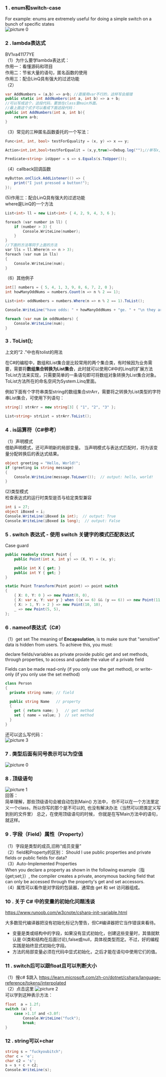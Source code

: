 ### 1 . enum和switch-case
For example: enums are extremely useful for doing a simple switch on a bunch of specific states  
![picture 0](images/4b6ef24e5ed6e4b88e1cb8797b34cbaa10529363690ea718d0dccbeafa9ab68a.png)  

### 2 . lambda表达式
BV1va41177YE  
（1）为什么要学lambda表达式：  
作用一：看懂源码和项目  
作用二：节省大量的语句，匿名函数的使用  
作用三：配合LinQ具有强大的过滤功能  
（2） 
```C#
var AddNumbers = (a,b) => a+b; //直接用var不行的，这样写会报错
public static int AddNumbers(int a, int b) => a + b;
//可以写成这个，这段代码，要放在class里main外面。
//最上面这个式子可以看成下面这段代码：
public int AddNumbers(int a, int b){
    return a+b;
}
```
（3）常见的三种匿名函数委托的一个写法：  
```C#
Func<int, int, bool> testForEquality = (x, y) => x == y;

Action<int,int,bool>testForEqualit = (x,y,true)=>Debug.log("");//单写x,y，log报错

Predicate<string> isUpper = s => s.Equals(s.ToUpper());
```
（4）callback回调函数  
```C#
myButton.onClick.AddListener(() => {
    print("I just pressed a button!");
});
```
(5)作用三：配合LinQ具有强大的过滤功能   
where是LinQ的一个方法  
```C++
List<int> ll = new List<int> { 4, 2, 9, 4, 3, 6 };

foreach (var number in ll) {
    if (number > 3) {
        Console.WriteLine(number);
    }
}
//下面的方法等同于上面的方法
var lls = ll.Where(n => n > 3);
foreach (var num in lls)
{
    Console.WriteLine(num);
}
```
（6）其他例子
```C#
int[] numbers = { 5, 4, 1, 3, 9, 8, 6, 7, 2, 0 };
int howManyOddNums = numbers.Count(n => n % 2 == 1);

List<int> oddNumbers = numbers.Where(n => n % 2 == 1).ToList();

Console.WriteLine("have odds: " + howManyOddNums + "ge. " + "\n they are :");

foreach (var num in oddNumbers) {
    Console.WriteLine(num);
}
```

### 3 . ToList();
上文的“2 .”中也有tolist的用法   

在C#的编程中，数组和List集合是比较常用的两个集合类，有时候因为业务需要，需要将**数组集合转换为List集合**，此时就可以使用C#中的Linq的扩展方法ToList方法来实现，只需要简单的一条语句即可将数组对象转换为List集合对象。ToList方法所在的命名空间为System.Linq里面。

例如下面有个字符串类型string的数组集合strArr，需要将之转换为List<string>类型的字符串List集合，可使用下列语句：
```C#
string[] strArr = new string[3] { "1", "2", "3" };

List<string> strList = strArr.ToList();
```

### 4 . is运算符（C#参考）
（1）声明模式  
借助声明模式，还可声明新的局部变量。 当声明模式与表达式匹配时，将为该变量分配转换后的表达式结果。  
```C#
object greeting = "Hello, World!";
if (greeting is string message)
{
    Console.WriteLine(message.ToLower());  // output: hello, world!
}
```
(2)类型模式  
检查表达式的运行时类型是否与给定类型兼容  
```C#
int i = 27;
object iBoxed = i;
Console.WriteLine(iBoxed is int);  // output: True
Console.WriteLine(iBoxed is long);  // output: False
```

### 5 . switch 表达式 - 使用 switch 关键字的模式匹配表达式
Case guard  
```C#
public readonly struct Point {
    public Point(int x, int y) => (X, Y) = (x, y);

    public int X { get; }
    public int Y { get; }
}

static Point Transform(Point point) => point switch
{
    { X: 0, Y: 0 } => new Point(0, 0),
    { X: var x, Y: var y } when ((x == 6) && (y == 6)) => new Point(11, 11),
    { X: > 1, Y: > 2 } => new Point(10, 10),
    _ => new Point(5, 5),
};
```

### 6 . nameof表达式（C#）
（1）get set
The meaning of **Encapsulation**, is to make sure that "sensitive" data is hidden from users. To achieve this, you must:

declare fields/variables as private
provide public get and set methods, through properties, to access and update the value of a private field

Fields can be made read-only (if you only use the get method), or write-only (if you only use the set method)
```C#
class Person
{
  private string name; // field

  public string Name   // property
  {
    get { return name; }   // get method
    set { name = value; }  // set method
  }
}
```
还可以这么写代码：  
![picture 3](images/0c060e3eb8349808b76048847955c69b092dbb850bc955c8b28751122b57253e.png)  


### 7 . 类型后面有问号表示可以为空值
![picture 0](images/4bd926e51662747ac6ba95f5dbf82bfd37ca7e4bb0e72f49b0dcc1f6b154f62f.png)  

### 8 . 顶级语句
![picture 1](images/7a3bff9fc48b750d21a873fe031885bf0042dfceec6f93c3bf23ca7c5418d7ce.png)  
回答：  
简单理解，那些顶级语句会被自动包到Main() 方法中， 你不可以在一个方法里定义一个class，所以你写的那个是不可以的, 也没有解决办法（当然可以把类定义写到别的文件里）
总之，在使用顶级语句的时候， 你就是在写Main方法中的语句， 就这样。  

### 9 . 字段（Field）属性（Property）
（1）字段是类型的成员,旧称“成员变量”  
（2）field和Property的区别：
Should I use public properties and private fields or public fields for data?   
（3）Auto-Implemented Properties    
When you declare a property as shown in the following example（指{get;set;}）, the compiler creates a private, anonymous backing field that can only be accessed through the property's get and set accessors.   
（4）属性可以看作是对字段的包装器，通常由 get 和 set 访问器组成。  

### 10 . 关于 C# 中的变量的初始化问题浅谈
https://www.runoob.com/w3cnote/csharp-init-variable.html  

大多数现代编译器把没有初始化标记为警告，但C#编译器把它当作错误来看待。
- 变量是类或结构中的字段，如果没有显式初始化，创建这些变量时，其值就默认是 0(类和结构在后面讨论),false或null，具体视类型而定。不过，好的编程实践是始终显式初始化字段。
- 方法的局部变量必须在代码中显式初始化，之后才能在语句中使用它们的值。

### 11 . switch后可以跟float且可以判断大小  
（1）搜c# $跳入
https://learn.microsoft.com/zh-cn/dotnet/csharp/language-reference/tokens/interpolated  
（2）点击这里
![picture 2](images/66a9be8ec0c0bbf0b69364f484a5720a17d2008f1c464f11549ba422d5ffcb63.png)  
可以学到这种表示方法：  
```C#
float  a = 1.2f;
switch (a) {
    case >1.1f and <3.0f: 
        Console.WriteLine("fuck");
        break;
}
```

### 12 . string可以+char
```C#
string s = "fuckyoubitch";
char c = 'e';
char c2 = 's';
s = s + c + c2;
Console.WriteLine(s);
```